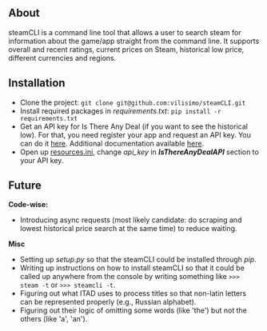 ## About
steamCLI is a command line tool that allows a user to search steam 
for information about the game/app straight from the command line. 
It supports overall and recent ratings, current prices on Steam, historical 
low price, different currencies and regions.

## Installation
- Clone the project: `git clone git@github.com:vilisimo/steamCLI.git`
- Install required packages in _requirements.txt_: `pip install -r 
requirements.txt`
- Get an API key for Is There Any Deal (if you want to see the historical 
low). For that, you need register your app and request an API key. You can do
 it [here](https://isthereanydeal.com/apps/new/). Additional documentation 
 available [here](http://docs.itad.apiary.io/#introduction/your-apps).
- Open up [resources.ini](../../tree/master/steamCLI/resources.ini), change 
  _api_key_ in **_IsThereAnyDealAPI_** section to your API key. 
 
## Future
**Code-wise:**
 - Introducing async requests (most likely candidate: do scraping and 
 lowest historical price search at the same time) to reduce waiting.

**Misc**
 - Setting up _setup.py_ so that the steamCLI could be installed through _pip_.
 - Writing up instructions on how to install steamCLI so that it could be 
 called up anywhere from the console by writing something like `>>> steam -t`
  or `>>> steamcli -t`.
 - Figuring out what ITAD uses to process titles so that non-latin letters 
 can be represented properly (e.g., Russian alphabet). 
 - Figuring out their logic of omitting some words (like 'the') but not the 
 others (like 'a', 'an').
